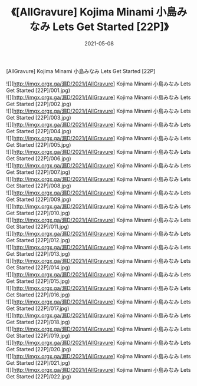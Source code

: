 ﻿---
layout: post
title:  《[AllGravure] Kojima Minami 小島みなみ Lets Get Started [22P]》
date:   2021-05-08
img: http://imgx.orgx.ga/漏D/2021/[AllGravure] Kojima Minami 小島みなみ Lets Get Started [22P]/000.jpg
categories: [美女, 清纯, 唯美]
---

[AllGravure] Kojima Minami 小島みなみ Lets Get Started [22P]

  ![](http://imgx.orgx.ga/漏D/2021/[AllGravure] Kojima Minami 小島みなみ Lets Get Started [22P]/001.jpg) <br> ![](http://imgx.orgx.ga/漏D/2021/[AllGravure] Kojima Minami 小島みなみ Lets Get Started [22P]/002.jpg) <br> ![](http://imgx.orgx.ga/漏D/2021/[AllGravure] Kojima Minami 小島みなみ Lets Get Started [22P]/003.jpg) <br> ![](http://imgx.orgx.ga/漏D/2021/[AllGravure] Kojima Minami 小島みなみ Lets Get Started [22P]/004.jpg) <br> ![](http://imgx.orgx.ga/漏D/2021/[AllGravure] Kojima Minami 小島みなみ Lets Get Started [22P]/005.jpg) <br> ![](http://imgx.orgx.ga/漏D/2021/[AllGravure] Kojima Minami 小島みなみ Lets Get Started [22P]/006.jpg) <br> ![](http://imgx.orgx.ga/漏D/2021/[AllGravure] Kojima Minami 小島みなみ Lets Get Started [22P]/007.jpg) <br> ![](http://imgx.orgx.ga/漏D/2021/[AllGravure] Kojima Minami 小島みなみ Lets Get Started [22P]/008.jpg) <br> ![](http://imgx.orgx.ga/漏D/2021/[AllGravure] Kojima Minami 小島みなみ Lets Get Started [22P]/009.jpg) <br> ![](http://imgx.orgx.ga/漏D/2021/[AllGravure] Kojima Minami 小島みなみ Lets Get Started [22P]/010.jpg) <br> ![](http://imgx.orgx.ga/漏D/2021/[AllGravure] Kojima Minami 小島みなみ Lets Get Started [22P]/011.jpg) <br> ![](http://imgx.orgx.ga/漏D/2021/[AllGravure] Kojima Minami 小島みなみ Lets Get Started [22P]/012.jpg) <br> ![](http://imgx.orgx.ga/漏D/2021/[AllGravure] Kojima Minami 小島みなみ Lets Get Started [22P]/013.jpg) <br> ![](http://imgx.orgx.ga/漏D/2021/[AllGravure] Kojima Minami 小島みなみ Lets Get Started [22P]/014.jpg) <br> ![](http://imgx.orgx.ga/漏D/2021/[AllGravure] Kojima Minami 小島みなみ Lets Get Started [22P]/015.jpg) <br> ![](http://imgx.orgx.ga/漏D/2021/[AllGravure] Kojima Minami 小島みなみ Lets Get Started [22P]/016.jpg) <br> ![](http://imgx.orgx.ga/漏D/2021/[AllGravure] Kojima Minami 小島みなみ Lets Get Started [22P]/017.jpg) <br> ![](http://imgx.orgx.ga/漏D/2021/[AllGravure] Kojima Minami 小島みなみ Lets Get Started [22P]/018.jpg) <br> ![](http://imgx.orgx.ga/漏D/2021/[AllGravure] Kojima Minami 小島みなみ Lets Get Started [22P]/019.jpg) <br> ![](http://imgx.orgx.ga/漏D/2021/[AllGravure] Kojima Minami 小島みなみ Lets Get Started [22P]/020.jpg) <br> ![](http://imgx.orgx.ga/漏D/2021/[AllGravure] Kojima Minami 小島みなみ Lets Get Started [22P]/021.jpg) <br> ![](http://imgx.orgx.ga/漏D/2021/[AllGravure] Kojima Minami 小島みなみ Lets Get Started [22P]/022.jpg) <br>